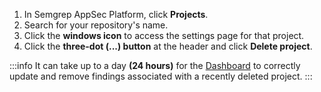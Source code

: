 1. In Semgrep AppSec Platform, click **<i class="fa-solid fa-folder-open"></i> Projects**.
1. Search for your repository's name.
1. Click the **<i class="fa-regular fa-window-restore"></i> windows icon** to access the settings page for that project.
1. Click the **three-dot (...) button** at the header and click **Delete project**.

:::info
It can take up to a day **(24 hours)** for the [Dashboard](/semgrep-appsec-platform/dashboard) to correctly update and remove findings associated with a recently deleted project.
:::
